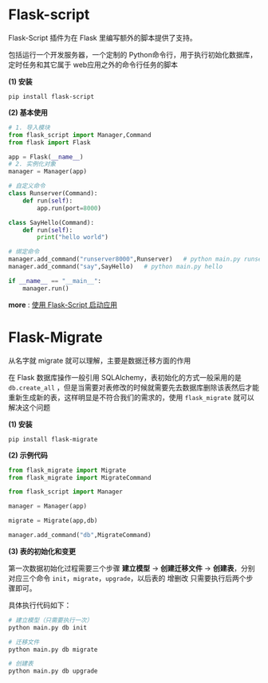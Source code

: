 # Flask-script

Flask-Script 插件为在 Flask 里编写额外的脚本提供了支持。

包括运行一个开发服务器，一个定制的 Python命令行，用于执行初始化数据库，定时任务和其它属于 web应用之外的命令行任务的脚本

**(1) 安装**

`pip install flask-script`

**(2) 基本使用**

```python
# 1. 导入模块
from flask_script import Manager,Command
from flask import Flask

app = Flask(__name__)
# 2. 实例化对象
manager = Manager(app)

# 自定义命令
class Runserver(Command):
    def run(self):
        app.run(port=8000)

class SayHello(Command):
    def run(self):
        print("hello world")

# 绑定命令
manager.add_command("runserver8000",Runserver)   # python main.py runserver8000
manager.add_command("say",SayHello)   # python main.py hello

if __name__ == "__main__":
    manager.run()
```

**more** : [使用 Flask-Script 启动应用](https://wizardforcel.gitbooks.io/the-way-to-flask/chapter009.html)

# Flask-Migrate

从名字就 migrate 就可以理解，主要是数据迁移方面的作用

在 Flask 数据库操作一般引用 SQLAlchemy，表初始化的方式一般采用的是 `db.create_all` ，但是当需要对表修改的时候就需要先去数据库删除该表然后才能重新生成新的表，这样明显是不符合我们的需求的，使用 `flask_migrate` 就可以解决这个问题

**(1) 安装**

`pip install flask-migrate`

**(2) 示例代码**

```python
from flask_migrate import Migrate
from flask_migrate import MigrateCommand

from flask_script import Manager

manager = Manager(app)

migrate = Migrate(app,db)

manager.add_command("db",MigrateCommand)
```

**(3) 表的初始化和变更**

第一次数据初始化过程需要三个步骤 **建立模型** -> **创建迁移文件** -> **创建表**，分别对应三个命令 `init`，`migrate`，`upgrade`，以后表的 增删改 只需要执行后两个步骤即可。

具体执行代码如下：

```python
# 建立模型（只需要执行一次）
python main.py db init

# 迁移文件
python main.py db migrate

# 创建表
python main.py db upgrade
```